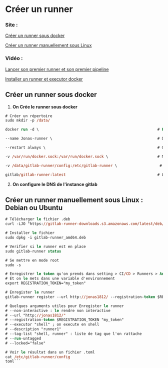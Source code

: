 # Créer un runner

### Site :
[Créer un runner sous docker](https://docs.gitlab.com/runner/install/docker.html)

[Créer un runner manuellement sous Linux](https://docs.gitlab.com/runner/install/linux-manually.html)

### Vidéo :
[Lancer son premier runner et son premier pipeline](https://www.youtube.com/watch?v=vPrwq2h8MGk)

[Installer un runner et executor docker](https://www.youtube.com/watch?v=Wbaczrx-US0)

## Créer un runner sous docker


1. **On Crée le runner sous docker**
```ps
# Créer un répertoire
sudo mkdir -p /data/ 

docker run -d \                                                     # Run docker

--name Jonas-runner \                                               # Donner un nom au container runner 

--restart always \                                                  # On lui dit de toujours redémarrer

-v /var/run/docker.sock:/var/run/docker.sock \                      # Monter le volume de la socket docker

-v /data/gitlab-runner/config:/etc/gitlab-runner \                   # Monter le volume pour stocker sa configuration, si on veut redémarrer ect...

gitlab/gitlab-runner:latest                                         # L'image du runner dans sa dernière version
```

2. **On configure le DNS de l'instance gitlab**



## Créer un runner manuellement sous Linux : Debian ou Ubuntu

```ps
# Télécharger le fichier .deb
curl -LJO "https://gitlab-runner-downloads.s3.amazonaws.com/latest/deb/gitlab-runner_amd64.deb"

# Installer le fichier
sudo dpkg -i gitlab-runner_amd64.deb

# Verifier si le runner est en place
sudo gitlab-runner status

# Se mettre en mode root
sudo -s

# Enregistrer le token qu'on prends dans setting > CI/CD > Runners > And this registration token:
# Et on le mets dans une variable d'environnement
export REGISTRATION_TOKEN="my_token"

# Enregister le runner
gitlab-runner register --url http://jonas1812/ --registration-token $REGISTRATION_TOKEN

# Quelques arguments utiles pour Enregister le runner
# --non-interactive : le rendre non interactive
# --url "http://jonas1812/"
# --registration-token $REGISTRATION_TOKEN "my_token"
# --executor "shell" ; on execute en shell
# --description "runner1"
# --tag-list "shell, runner" : liste de tag que l'on rattache
# --run-untagged
# --locked="false"

# Voir le résultat dans un fichier .toml
cat /etc/gitlab-runner/config
toml```